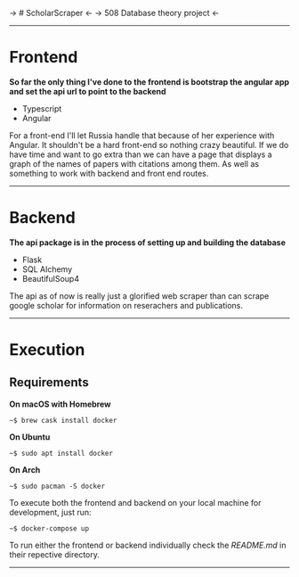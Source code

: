 -> # ScholarScraper <-
-> 508 Database theory project <-

-------------

# Frontend

**So far the only thing I've done to the frontend is bootstrap the angular app and set the api url to point to the backend**

- Typescript
- Angular

For a front-end I'll let Russia handle that because of her experience with Angular.
It shouldn't be a hard front-end so nothing crazy beautiful. If we do have time and
want to go extra than we can have a page that displays a graph of the names of papers
with citations among them. As well as something to work with backend and front end routes.

-------------

# Backend

**The api package is in the process of setting up and building the database**

- Flask
- SQL Alchemy
- BeautifulSoup4

The api as of now is really just a glorified web scraper than can scrape google scholar for information on reserachers and publications.

--------------

# Execution

## Requirements

**On macOS with Homebrew**
```
~$ brew cask install docker
```

**On Ubuntu**
```
~$ sudo apt install docker
```

**On Arch**
```
~$ sudo pacman -S docker
```

To execute both the frontend and backend on your local machine for development,
just run:

```
~$ docker-compose up
```

To run either the frontend or backend individually
check the *README.md* in their repective directory.

------------------------




